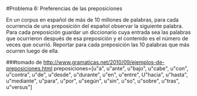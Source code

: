 #Problema 6: Preferencias de las preposiciones

En un corpus en español de más de 10 millones de palabras, para cada ocurrencia de una preposición del español observar la siguiente palabra. Para cada preposición guardar un diccionario cuya entrada sea las palabras que ocurrieron después de esa preposición y el contenido es el número de veces que ocurrió. Reportar para cada preposición las 10 palabras que más ocurren luego de ella.

###tomado de http://www.gramaticas.net/2010/09/ejemplos-de-preposiciones.html
preposiciones=[u"a", u"ante", u"bajo", u"cabe", u"con", u"contra", u"de", u"desde", u"durante", u"en", u"entre", U"hacia", u"hasta", u"mediante", u"para", u"por", u"según", u"sin", u"so", u"sobre", u"tras", u"versus"] 
